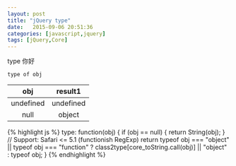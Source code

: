 ```yaml
--- 
layout: post
title: "jQuery type"
date:   2015-09-06 20:51:36
categories: [javascript,jquery]
tags: [jQuery,Core]
---
```


type    你好	

	type of obj
<!-- more -->	
|obj|result1|
|:---:|:---:|
|undefined|undefined|
|null|object|
   
<!-- more -->

{% highlight js %}
        type: function(obj) {
            if (obj == null) {
                return String(obj);
            }
            // Support: Safari <= 5.1 (functionish RegExp)
            return typeof obj === "object" || typeof obj === "function" ?
                class2type[core_toString.call(obj)] || "object" :
                typeof obj;
        }
{% endhighlight %}

